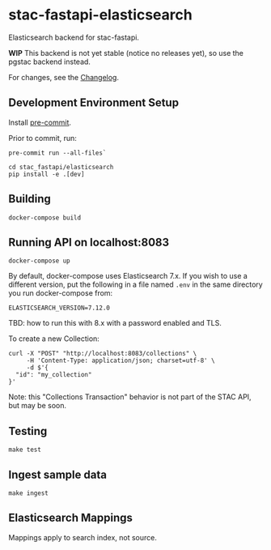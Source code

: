 # stac-fastapi-elasticsearch

Elasticsearch backend for stac-fastapi. 

**WIP** This backend is not yet stable (notice no releases yet), so use the pgstac backend instead.

For changes, see the [Changelog](CHANGELOG.md).

## Development Environment Setup

Install [pre-commit](https://pre-commit.com/#install).

Prior to commit, run:

```shell
pre-commit run --all-files`
```

```shell
cd stac_fastapi/elasticsearch
pip install -e .[dev]
```

## Building

```shell
docker-compose build
```

## Running API on localhost:8083

```shell
docker-compose up
```

By default, docker-compose uses Elasticsearch 7.x. If you wish to use a different version, put the following in a 
file named `.env` in the same directory you run docker-compose from:

```shell
ELASTICSEARCH_VERSION=7.12.0
```

TBD: how to run this with 8.x with a password enabled and TLS.

To create a new Collection:

```shell
curl -X "POST" "http://localhost:8083/collections" \
     -H 'Content-Type: application/json; charset=utf-8' \
     -d $'{
  "id": "my_collection"
}'
```

Note: this "Collections Transaction" behavior is not part of the STAC API, but may be soon.

## Testing

```shell
make test
```

## Ingest sample data

```shell
make ingest
```

## Elasticsearch Mappings

Mappings apply to search index, not source. 